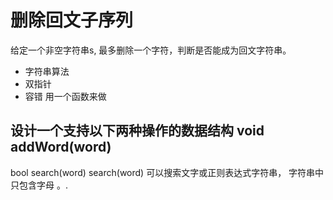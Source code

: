 # 删除回文子序列

给定一个非空字符串s, 最多删除一个字符，判断是否能成为回文字符串。

- 字符串算法
- 双指针
- 容错  用一个函数来做

## 设计一个支持以下两种操作的数据结构 void addWord(word)

bool search(word) search(word) 可以搜索文字或正则表达式字符串， 字符串中只包含字母 。.

